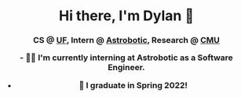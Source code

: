<h1 align="center">Hi there, I'm Dylan 👋</h1>
<h3 align="center">CS @ <a href=https://www.cise.ufl.edu target="blank">UF</a>, Intern @ <a href=https://www.astrobotic.com target="blank">Astrobotic</a>, Research @ <a href=https://frc.ri.cmu.edu target="blank">CMU</a>

<p>
- 👨‍💼 I'm currently interning at Astrobotic as a Software Engineer.
  
- 👷‍ I graduate in Spring 2022! 
  
</p>

<!--
**dylanhawley/dylanhawley** is a ✨ _special_ ✨ repository because its `README.md` (this file) appears on your GitHub profile.

Here are some ideas to get you started:

- 🔭 I’m currently working on ...
- 🌱 I’m currently learning ...
- 👯 I’m looking to collaborate on ...
- 🤔 I’m looking for help with ...
- 💬 Ask me about ...
- 📫 How to reach me: ...
- 😄 Pronouns: ...
- ⚡ Fun fact: ...
-->
